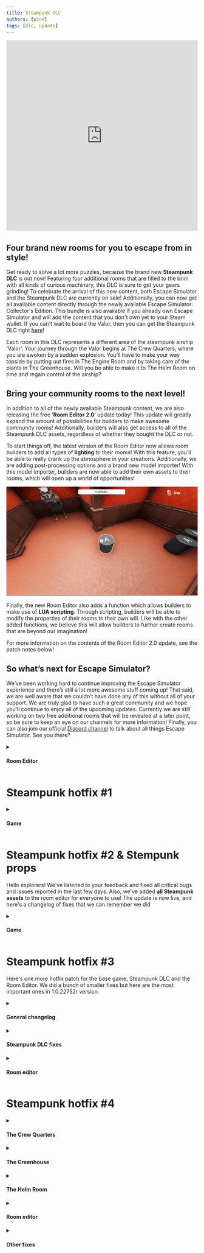 ```yaml
---
title: Steampunk DLC
authors: [pine]
tags: [dlc, update]
---
```

<iframe width="100%" height="500" src="https://www.youtube.com/embed/UbVeACVMOMY" title="Escape Simulator: Steampunk DLC - Release Trailer" frameborder="0" allow="accelerometer; autoplay; clipboard-write; encrypted-media; gyroscope; picture-in-picture; web-share" allowfullscreen></iframe>

## Four brand new rooms for you to escape from in style!
Get ready to solve a lot more puzzles, because the brand new **Steampunk DLC** is out now! Featuring four additional rooms that are filled to the brim with all kinds of curious machinery, this DLC is sure to get your gears grinding! To celebrate the arrival of this new content, both Escape Simulator and the Steampunk DLC are currently on sale! Additionally, you can now get all available content directly through the newly available Escape Simulator: Collector's Edition. This bundle is also available if you already own Escape Simulator and will add the content that you don't own yet to your Steam wallet. If you can't wait to board the Valor, then you can get the Steampunk DLC right [here](https://store.steampowered.com/app/1942100/Escape_Simulator_Steampunk_DLC/)!

<!--truncate-->

Each room in this DLC represents a different area of the steampunk airship ‘Valor’. Your journey through the Valor begins at The Crew Quarters, where you are awoken by a sudden explosion. You’ll have to make your way topside by putting out fires in The Engine Room and by taking care of the plants in The Greenhouse. Will you be able to make it to The Helm Room on time and regain control of the airship?

## Bring your community rooms to the next level!
In addition to all of the newly available Steampunk content, we are also releasing the free ‘**Room Editor 2.0**’ update today! This update will greatly expand the amount of possibilities for builders to make awesome community rooms! Additionally, builders will also get access to all of the Steampunk DLC assets, regardless of whether they bought the DLC or not. 

To start things off, the latest version of the Room Editor now allows room builders to add all types of **lighting** to their rooms! With this feature, you’ll be able to really crank up the atmosphere in your creations. Additionally, we are adding post-processing options and a brand new model importer! With this model importer, builders are now able to add their own assets to their rooms, which will open up a world of opportunities!

![light](./roomLight.gif)

Finally, the new Room Editor also adds a function which allows builders to make use of **LUA scripting**. Through scripting, builders will be able to modify the properties of their rooms to their own will. Like with the other added functions, we believe this will allow builders to further create rooms that are beyond our imagination!

For more information on the contents of the Room Editor 2.0 update, see the patch notes below!

## So what’s next for Escape Simulator?
We’ve been working hard to continue improving the Escape Simulator experience and there’s still a lot more awesome stuff coming up! That said, we are well aware that we couldn’t have done any of this without all of your support. We are truly glad to have such a great community and we hope you’ll continue to enjoy all of the upcoming updates. Currently we are still working on two free additional rooms that will be revealed at a later point, so be sure to keep an eye on our channels for more information! Finally, you can also join our official [Discord channel](https://discord.gg/pinestudio) to talk about all things Escape Simulator. See you there?


<details><summary><h4>Room Editor</h4></summary>

- New Light prop, now you can add custom lighting and it comes with better performance!
- New post-processing prop, allowing you to change the ambience of your rooms.
- New zoomable behavior, no more zooming to locks 🔒🔍
- New scripting custom rooms using Lua
- More flexible than current setup, but Lua programming knowledge is required.
- New Custom Drag behavior specifically for scripting. It gives you more control over object interactions.
- New loading custom models as props, you can create musical instruments using primitive objects or import one from .gltf file!
- UX tweak: Changed from behavior buttons to a dropdown (Button, Animation, Turnable,...)
- Menu UI scale fix for smaller screens
- New Discord Rich Presence, show others which awesome rooms you are playing 🙂

</details>

# Steampunk hotfix #1

<details><summary><h4>Game</h4></summary>

- Fixed search in the in-game workshop not working
- Fixed community rooms issue with teleport.

</details>

# Steampunk hotfix #2 & Stempunk props
Hello explorers! 
We've listened to your feedback and fixed all critical bugs and issues reported in the last few days. Also, we've added **all Steampunk assets** to the room editor for everyone to use! 
The update is now live, and here's a changelog of fixes that we can remember we did

<details><summary><h4>Game</h4></summary>

- Added new Steampunk props for Room Editor 
- Loading custom model without images fixed
- Fixed cannon bug in Steampunk 1 (S1)
- Fixed Omega DDR3/PC bug
- Fix not seeing Steampunk image as a client if the DLC is not installed
- Fixed puzzle box bug in S1
- Added reset button sound in S1
- Added better spawn points
- The botanists should be happy with new updated plant names in S3
- Multiple texture fixes in all rooms
- Yellow crystals don't stack with bolts and screws anymore
- Fixed box clipping in S1
- The butterfly in the greenhouse now has a much better path
- The propellers are now ok in the helm room
- The radar doesn't have that one bright button anymore
- The labyrinth in the engine room should work every time! 
- The seed shouldn't disappear from anyone! 
- Multiple optimizations 
- Added more bugs to fix later

</details>

# Steampunk hotfix #3
Here's one more hotfix patch for the base game, Steampunk DLC and the Room Editor. We did a bunch of smaller fixes but here are the most important ones in 1.0.22752r version.

<details><summary><h4>General changelog</h4></summary>

- Added an option to remove timers
- Fixed host can start a custom room before all players have installed it

</details>

<details><summary><h4>Steampunk DLC fixes</h4></summary>

- Fixed some hint/key item tags and item names
- Removed the trunk fruit from the tree
- S1 lighters can no longer be picked up before solving the puzzle

</details>

<details><summary><h4>Room editor</h4></summary>

- Teleport - "change rotation on teleport" checkmark is no longer inverted
- Room title issue with some characters (like %) fixed
- Fixed loading steampunk walls when creating a new room
- Victorian key prop no longer has the unlocking audio when placed on the floor
- Steampunk props - fixed some pivot and collider issues

</details>

# Steampunk hotfix #4

<details><summary><h4>The Crew Quarters</h4></summary>

-  Fixed cannonballs
-  Added water sounds

</details>

<details><summary><h4>The Greenhouse</h4></summary>

-  Fixed sign and flower faces

</details>

<details><summary><h4>The Helm Room</h4></summary>

-  Fixed textures
-  Fixed handles

</details>

<details><summary><h4>Room editor</h4></summary>

-  When changing behavior on a prop (button/animation) the prop no longer gets removed from the activator targets
-  Dial value counts can no longer be set to 0
-  Importing props fixes:
-  Custom models are now copied when imported (but they need some time to load in and the prop isn't refreshed when they load in)
-  Importing audio, scripts and custom model files is blocked if the room is not saved
-  Fixed some models not loading paint-overs properly for custom models
-  Fixed steampunk walls on new room
-  Added a dropdown for the impostorClone update type: Never/OnChange/Always

</details>

<details><summary><h4>Other fixes</h4></summary>

-  Fixed unable to unsubscribe from custom room when the files are deleted locally
-  Male/Female character model colliders are now the same size
-  Scrollbar snaps to the top when entering workshop rooms menu and when searching
-  Fixed activator component desyncs in coop play

</details>